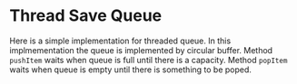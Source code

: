 # Thread Save Queue

Here is a simple implementation for threaded queue. In this implmementation the queue is implemented by circular buffer. Method `pushItem` waits when queue is full until there is a capacity. Method `popItem` waits when queue is empty until there is something to be poped.